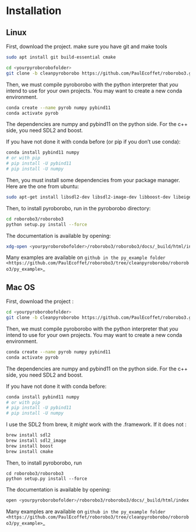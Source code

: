 # Installation

## Linux

First, download the project. make sure you have git and make tools

```bash
sudo apt install git build-essential cmake 
```

```bash
cd <yourpyroborobofolder>
git clone -b cleanpyroborobo https://github.com/PaulEcoffet/roborobo3.git
```

Then, we must compile pyroborobo with the python interpreter that *you* intend to use for your own projects. You may want to create a new conda environment.

```bash
conda create --name pyrob numpy pybind11
conda activate pyrob
```

The dependencies are numpy and pybind11 on the python side. For the c++ side, you need SDL2 and boost.

If you have not done it with conda before (or pip if you don’t use conda):

```bash
conda install pybind11 numpy
# or with pip
# pip install -U pybind11
# pip install -U numpy
```

Then, you must install some dependencies from your package manager. Here are the one from ubuntu:

```bash
sudo apt-get install libsdl2-dev libsdl2-image-dev libboost-dev libeigen3-dev
```



Then, to install pyroborobo, run in the pyroborobo directory:

```bash
cd roborobo3/roborobo3
python setup.py install --force
```

The documentation is available by opening:

```bash
xdg-open <yourpyroborobofolder>/roborobo3/roborobo3/docs/_build/html/index.html
```

Many examples are available on `github in the py_example folder <https://github.com/PaulEcoffet/roborobo3/tree/cleanpyroborobo/roborobo3/py_example>`_ 

## Mac OS

First, download the project :

```bash
cd <yourpyroborobofolder>
git clone -b cleanpyroborobo https://github.com/PaulEcoffet/roborobo3.git
```

Then, we must compile pyroborobo with the python interpreter that *you* intend to use for your own projects. You may want to create a new conda environment.

```bash
conda create --name pyrob numpy pybind11
conda activate pyrob
```

The dependencies are numpy and pybind11 on the python side. For the c++ side, you need SDL2 and boost.

If you have not done it with conda before:

```bash
conda install pybind11 numpy
# or with pip
# pip install -U pybind11
# pip install -U numpy
```

I use the SDL2 from brew, it *might* work with the .framework. If it does not :

```bash
brew install sdl2
brew install sdl2_image
brew install boost
brew install cmake
```



Then, to install pyroborobo, run

```
cd roborobo3/roborobo3
python setup.py install --force
```


The documentation is available by opening:

```bash
open <yourpyroborobofolder>/roborobo3/roborobo3/docs/_build/html/index.html
```

Many examples are available on `github in the py_example folder <https://github.com/PaulEcoffet/roborobo3/tree/cleanpyroborobo/roborobo3/py_example>`_ 
